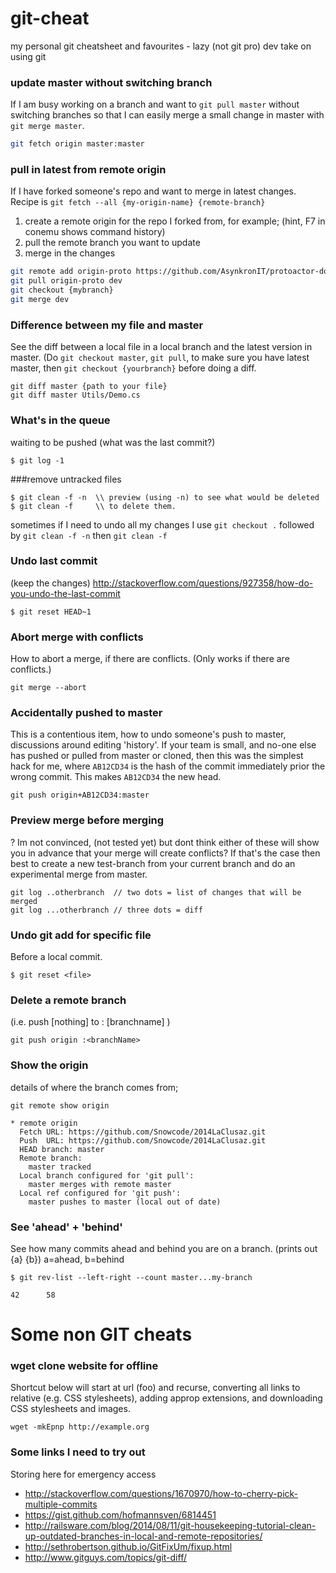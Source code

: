# git-cheat
my personal git cheatsheet and favourites - lazy (not git pro) dev take on using git

### update master without switching branch

If I am busy working on a branch and want to `git pull master` without switching branches so that I can easily merge a small change in master with `git merge master`. 

```sh
git fetch origin master:master
```

### pull in latest from remote origin

If I have forked someone's repo and want to merge in latest changes. Recipe is `git fetch --all {my-origin-name} {remote-branch}`

1. create a remote origin for the repo I forked from, for example; (hint, F7 in conemu shows command history)
2. pull the remote branch you want to update
3. merge in the changes

```sh
git remote add origin-proto https://github.com/AsynkronIT/protoactor-dotnet.git
git pull origin-proto dev
git checkout {mybranch}
git merge dev
```

### Difference between my file and master
See the diff between a local file in a local branch and the latest version in master. (Do `git checkout master`, `git pull`, to make sure you have latest master, then `git checkout {yourbranch}` before doing a diff. 
```
git diff master {path to your file}
git diff master Utils/Demo.cs
```

### What's in the queue 
waiting to be pushed (what was the last commit?)
```
$ git log -1
```

###remove untracked files
```
$ git clean -f -n  \\ preview (using -n) to see what would be deleted
$ git clean -f     \\ to delete them.
```
sometimes if I need to undo all my changes I use `git checkout .` followed by `git clean -f -n` then `git clean -f`

### Undo last commit 
(keep the changes) http://stackoverflow.com/questions/927358/how-do-you-undo-the-last-commit
```
$ git reset HEAD~1
```
### Abort merge with conflicts
How to abort a merge, if there are conflicts. (Only works if there are conflicts.)
```
git merge --abort
```
### Accidentally pushed to master
This is a contentious item, how to undo someone's push to master, discussions around editing 'history'. If your team is small, and no-one else has pushed or pulled from master or cloned, then this was the simplest hack for me, where `AB12CD34` is the hash of the commit immediately prior the wrong commit. This makes `AB12CD34` the new head. 
```
git push origin+AB12CD34:master
```

### Preview merge before merging
? Im not convinced, (not tested yet) but dont think either of these will show you in advance that your merge will create conflicts? 
If that's the case then best to create a new test-branch from your current branch and do an experimental merge from master.
```
git log ..otherbranch  // two dots = list of changes that will be merged 
git log ...otherbranch // three dots = diff
```

### Undo git add for specific file
Before a local commit.
```
$ git reset <file>
```


### Delete a remote branch
(i.e. push [nothing] to : [branchname] )
```
git push origin :<branchName>
```

### Show the origin 
details of where the branch comes from;
```
git remote show origin
```
```
* remote origin
  Fetch URL: https://github.com/Snowcode/2014LaClusaz.git
  Push  URL: https://github.com/Snowcode/2014LaClusaz.git
  HEAD branch: master
  Remote branch:
    master tracked
  Local branch configured for 'git pull':
    master merges with remote master
  Local ref configured for 'git push':
    master pushes to master (local out of date)
```

### See 'ahead' + 'behind'
See how many commits ahead and behind you are on a branch. (prints out {a} {b}) a=ahead, b=behind 
```
$ git rev-list --left-right --count master...my-branch
```
```
42      58
```
# Some non GIT cheats

### wget clone website for offline

Shortcut below will start at url (foo) and recurse, converting all links to relative (e.g. CSS stylesheets), adding approp extensions, and downloading CSS stylesheets and images.

```
wget -mkEpnp http://example.org
```


### Some links I need to try out
Storing here for emergency access
- http://stackoverflow.com/questions/1670970/how-to-cherry-pick-multiple-commits
- https://gist.github.com/hofmannsven/6814451
- http://railsware.com/blog/2014/08/11/git-housekeeping-tutorial-clean-up-outdated-branches-in-local-and-remote-repositories/
- http://sethrobertson.github.io/GitFixUm/fixup.html
- http://www.gitguys.com/topics/git-diff/
